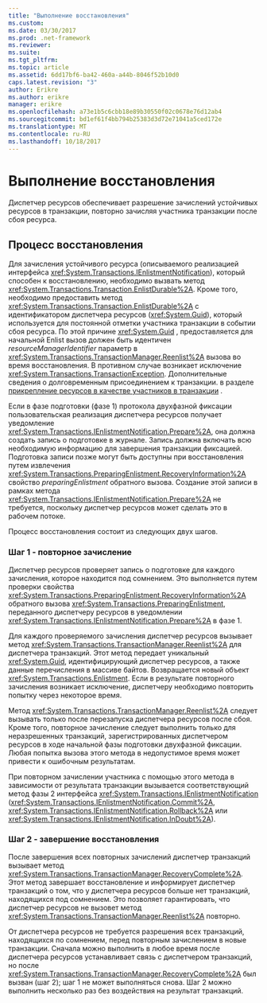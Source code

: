 ```yaml
---
title: "Выполнение восстановления"
ms.custom: 
ms.date: 03/30/2017
ms.prod: .net-framework
ms.reviewer: 
ms.suite: 
ms.tgt_pltfrm: 
ms.topic: article
ms.assetid: 6dd17bf6-ba42-460a-a44b-8046f52b10d0
caps.latest.revision: "3"
author: Erikre
ms.author: erikre
manager: erikre
ms.openlocfilehash: a73e1b5c6cbb18e89b30550f02c0678e76d12ab4
ms.sourcegitcommit: bd1ef61f4bb794b25383d3d72e71041a5ced172e
ms.translationtype: MT
ms.contentlocale: ru-RU
ms.lasthandoff: 10/18/2017
---
```

# <a name="performing-recovery"></a>Выполнение восстановления
Диспетчер ресурсов обеспечивает разрешение зачислений устойчивых ресурсов в транзакции, повторно зачисляя участника транзакции после сбоя ресурса.  
  
## <a name="the-recovery-process"></a>Процесс восстановления  
 Для зачисления устойчивого ресурса (описываемого реализацией интерфейса <xref:System.Transactions.IEnlistmentNotification>), который способен к восстановлению, необходимо вызвать метод <xref:System.Transactions.Transaction.EnlistDurable%2A>. Кроме того, необходимо предоставить метод <xref:System.Transactions.Transaction.EnlistDurable%2A> с идентификатором диспетчера ресурсов (<xref:System.Guid>), который используется для постоянной отметки участника транзакции в событии сбоя ресурса. По этой причине <xref:System.Guid> , предоставляется для начальной Enlist вызов должен быть идентичен *resourceManagerIdentifier* параметр в <xref:System.Transactions.TransactionManager.Reenlist%2A> вызова во время восстановления. В противном случае возникает исключение <xref:System.Transactions.TransactionException>. Дополнительные сведения о долговременным присоединением к транзакции. в разделе [прикрепление ресурсов в качестве участников в транзакции](../../../../docs/framework/data/transactions/enlisting-resources-as-participants-in-a-transaction.md) .  
  
 Если в фазе подготовки (фазе 1) протокола двухфазной фиксации пользовательская реализация диспетчера ресурсов получает уведомление <xref:System.Transactions.IEnlistmentNotification.Prepare%2A>, она должна создать запись о подготовке в журнале. Запись должна включать всю необходимую информацию для завершения транзакции фиксацией. Подготовка записи позже могут быть доступны при восстановления путем извлечения <xref:System.Transactions.PreparingEnlistment.RecoveryInformation%2A> свойство *preparingEnlistment* обратного вызова. Создание этой записи в рамках метода <xref:System.Transactions.IEnlistmentNotification.Prepare%2A> не требуется, поскольку диспетчер ресурсов может сделать это в рабочем потоке.  
  
 Процесс восстановления состоит из следующих двух шагов.  
  
### <a name="step-1---reenlist"></a>Шаг 1 - повторное зачисление  
 Диспетчер ресурсов проверяет запись о подготовке для каждого зачисления, которое находится под сомнением. Это выполняется путем проверки свойства <xref:System.Transactions.PreparingEnlistment.RecoveryInformation%2A> обратного вызова <xref:System.Transactions.PreparingEnlistment>, переданного диспетчеру ресурсов в уведомлении <xref:System.Transactions.IEnlistmentNotification.Prepare%2A> в фазе 1.  
  
 Для каждого проверяемого зачисления диспетчер ресурсов вызывает метод <xref:System.Transactions.TransactionManager.Reenlist%2A> для диспетчера транзакций. Этот метод передает уникальный <xref:System.Guid>, идентифицирующий диспетчер ресурсов, а также данные перечисления в массиве байтов. Возвращается новый объект <xref:System.Transactions.Enlistment>. Если в результате повторного зачисления возникает исключение, диспетчеру необходимо повторить попытку через некоторое время.  
  
 Метод <xref:System.Transactions.TransactionManager.Reenlist%2A> следует вызывать только после перезапуска диспетчера ресурсов после сбоя. Кроме того, повторное зачисление следует выполнить только для неразрешенных транзакций, зарегистрированных диспетчером ресурсов в ходе начальной фазы подготовки двухфазной фиксации. Любая попытка вызова этого метода в недопустимое время может привести к ошибочным результатам.  
  
 При повторном зачислении участника с помощью этого метода в зависимости от результата транзакции вызывается соответствующий метод фазы 2 интерфейса <xref:System.Transactions.IEnlistmentNotification> (<xref:System.Transactions.IEnlistmentNotification.Commit%2A>, <xref:System.Transactions.IEnlistmentNotification.Rollback%2A> или <xref:System.Transactions.IEnlistmentNotification.InDoubt%2A>).  
  
### <a name="step-2---completing-the-recovery"></a>Шаг 2 - завершение восстановления  
 После завершения всех повторных зачислений диспетчер транзакций вызывает метод <xref:System.Transactions.TransactionManager.RecoveryComplete%2A>. Этот метод завершает восстановление и информирует диспетчер транзакций о том, что у диспетчера ресурсов больше нет транзакций, находящихся под сомнением. Это позволяет гарантировать, что диспетчер ресурсов не вызовет метод <xref:System.Transactions.TransactionManager.Reenlist%2A> повторно.  
  
 От диспетчера ресурсов не требуется разрешения всех транзакций, находящихся по сомнением, перед повторным зачислением в новые транзакции. Сначала можно выполнить в любое время после диспетчера ресурсов устанавливает связь с диспетчером транзакций, но после <xref:System.Transactions.TransactionManager.RecoveryComplete%2A> был вызван (шаг 2); шаг 1 не может выполняться снова. Шаг 2 можно выполнить несколько раз без воздействия на результат транзакций.

